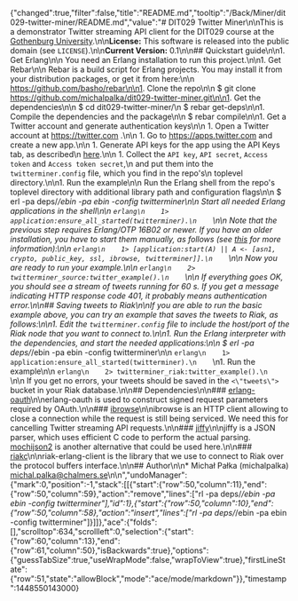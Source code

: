 {"changed":true,"filter":false,"title":"README.md","tooltip":"/Back/Miner/dit029-twitter-miner/README.md","value":"# DIT029 Twitter Miner\n\nThis is a demonstrator Twitter streaming API client for the DIT029 course at the [Gothenburg University](http://www.gu.se).\n\n**License:** This software is released into the public domain (see `LICENSE`).\n\n**Current Version:** 0.1\n\n## Quickstart guide\n\n1.  Get Erlang\n\n    You need an Erlang installation to run this project.\n\n1.  Get Rebar\n\n    Rebar is a build script for Erlang projects. You may install it from your distribution packages, or get it from here:\n\n    https://github.com/basho/rebar\n\n1.  Clone the repo\n\n        $ git clone https://github.com/michalpalka/dit029-twitter-miner.git\n\n1.  Get the dependencies\n\n        $ cd dit029-twitter-miner/\n        $ rebar get-deps\n\n1.  Compile the dependencies and the package\n\n        $ rebar compile\n\n1.  Get a Twitter account and generate authentication keys\n\n    1.  Open a Twitter account at https://twitter.com .\n\n    1.  Go to https://apps.twitter.com and create a new app.\n\n    1.  Generate API keys for the app using the API Keys tab, as described\n        [here](https://dev.twitter.com/oauth/overview/application-owner-access-tokens).\n\n    1.  Collect the `API key`, `API secret`, `Access token` and `Access token secret`,\n        and put them into the `twitterminer.config` file, which you find in the repo's\n        toplevel directory.\n\n1.  Run the example\n\n    Run the Erlang shell from the repo's toplevel directory with additional library path and configuration flags\n\n        $ erl -pa deps/*/ebin -pa ebin -config twitterminer\n\n    Start all needed Erlang applications in the shell\n\n    ```erlang\n    1> application:ensure_all_started(twitterminer).\n    ```\n\n    Note that the previous step requires Erlang/OTP 16B02 or newer. If you have an older installation, you have to start them manually, as follows (see [this](http://stackoverflow.com/questions/10502783/erlang-how-to-load-applications-with-their-dependencies) for more information):\n\n    ```erlang\n    1> [application:start(A) || A <- [asn1, crypto, public_key, ssl, ibrowse, twitterminer]].\n    ```\n\n    Now you are ready to run your example.\n\n    ```erlang\n    2> twitterminer_source:twitter_example().\n    ```\n\n    If everything goes OK, you should see a stream of tweets running for 60 s. If you get a message indicating HTTP response code 401, it probably means authentication error.\n\n## Saving tweets to Riak\n\nIf you are able to run the basic example above, you can try an example that saves the tweets to Riak, as follows:\n\n1. Edit the `twitterminer.config` file to include the host/port of the Riak node that you want to connect to.\n\n1. Run the Erlang interpreter with the dependencies, and start the needed applications:\n\n        $ erl -pa deps/*/ebin -pa ebin -config twitterminer\n\n    ```erlang\n    1> application:ensure_all_started(twitterminer).\n    ```\n1. Run the example\n\n    ```erlang\n    2> twitterminer_riak:twitter_example().\n    ```\n\n    If you get no errors, your tweets should be saved in the `<\"tweets\">` bucket in your Riak database.\n\n## Dependencies\n\n### [erlang-oauth](https://github.com/tim/erlang-oauth/)\n\nerlang-oauth is used to construct signed request parameters required by OAuth.\n\n### [ibrowse](https://github.com/cmullaparthi/ibrowse)\n\nibrowse is an HTTP client allowing to close a connection while the request is still being serviced. We need this for cancelling Twitter streaming API requests.\n\n### [jiffy](https://github.com/davisp/jiffy)\n\njiffy is a JSON parser, which uses efficient C code to perform the actual parsing. [mochijson2](https://github.com/bjnortier/mochijson2) is another alternative that could be used here.\n\n### [riakc](https://github.com/basho/riak-erlang-client)\n\nriak-erlang-client is the library that we use to connect to Riak over the protocol buffers interface.\n\n## Author\n\n* Michał Pałka (michalpalka) <michal.palka@chalmers.se>\n\n","undoManager":{"mark":0,"position":-1,"stack":[[{"start":{"row":50,"column":11},"end":{"row":50,"column":59},"action":"remove","lines":["rl -pa deps/*/ebin -pa ebin -config twitterminer"],"id":1},{"start":{"row":50,"column":10},"end":{"row":50,"column":58},"action":"insert","lines":["rl -pa deps/*/ebin -pa ebin -config twitterminer"]}]]},"ace":{"folds":[],"scrolltop":634,"scrollleft":0,"selection":{"start":{"row":60,"column":13},"end":{"row":61,"column":50},"isBackwards":true},"options":{"guessTabSize":true,"useWrapMode":false,"wrapToView":true},"firstLineState":{"row":51,"state":"allowBlock","mode":"ace/mode/markdown"}},"timestamp":1448550143000}